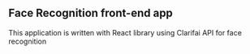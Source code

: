 ## Face Recognition front-end app

This application is written with React library using Clarifai API for face recognition




